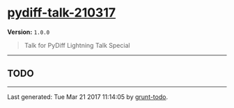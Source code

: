 # [pydiff-talk-210317]( https://github.com/martinjc/pydiff-talk-210317#readme )

**Version:** `1.0.0`

> Talk for PyDiff Lightning Talk Special

* * *

## TODO


* * *

Last generated: Tue Mar 21 2017 11:14:05 by [grunt-todo](https://github.com/leny/grunt-todo).
